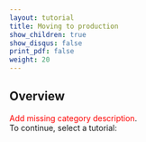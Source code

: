 ```yaml
---
layout: tutorial
title: Moving to production
show_children: true
show_disqus: false
print_pdf: false
weight: 20
---
```

## Overview
<span style="color:red">Add missing category description</span>.  
To continue, select a tutorial:
